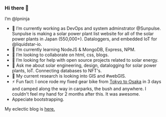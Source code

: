 ### Hi there 👋
I’m @lpninja

- 🔭 I’m currently working as DevOps and system adminstrator @Sunpulse. Sunpulse is making a solar power plant list website for all of the solar power plants in Japan (550,000+). Dataloggers, and embedded IoT for @liquidstar-io.
- 🌱 I’m currently learning NodeJS & MongoDB, Express, NPM. 
- 👯 I’m looking to collaborate on html, css, blogs.
- 🤔 I’m looking for help with open source projects related to solar energy.
- 💬 Ask me about solar engineering, design, datalogging for solar power plants, IoT. Connecting databases to NFT's.
- 🔬 My current research is looking into GIS and #webGIS.
- ⚡ Fun fact: I once rode my fixed gear bike from [Tokyo to Osaka](https://vimeo.com/user7005442) in 3 days and camped along the way in carparks, the bush and anywhere. I couldn't feel my hand for 2 months after this. It was awesome.
- Appeciate bootstrapping.

My eclectic blog is [here.](https://lpninja.github.io/)

